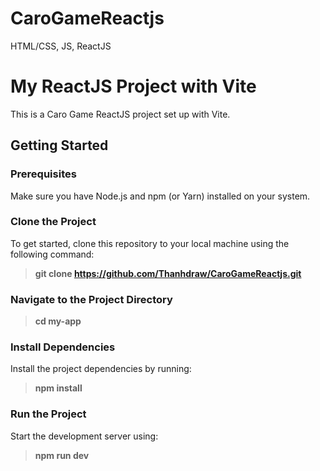 # CaroGameReactjs
HTML/CSS, JS, ReactJS
# My ReactJS Project with Vite

This is a Caro Game ReactJS project set up with Vite.

## Getting Started

### Prerequisites

Make sure you have Node.js and npm (or Yarn) installed on your system.

### Clone the Project

To get started, clone this repository to your local machine using the following command:

>  **git clone https://github.com/Thanhdraw/CaroGameReactjs.git**

### Navigate to the Project Directory
>  **cd my-app**

### Install Dependencies
Install the project dependencies by running:
> **npm install**

### Run the Project
Start the development server using:
> **npm run dev** 


